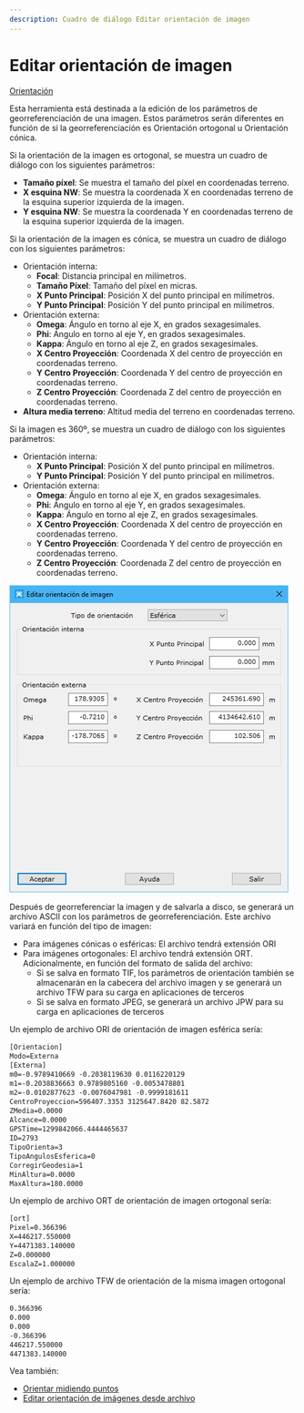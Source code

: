 ```yaml
---
description: Cuadro de diálogo Editar orientación de imagen
---
```


# Editar orientación de imagen

[Orientación](/mdtopx/fichas-de-herramientas/ficha-de-herramientas-imagen/orientacion.md)

Esta herramienta está destinada a la edición de los parámetros de georreferenciación de una imagen. Estos parámetros serán diferentes en función de si la georreferenciación es Orientación ortogonal u Orientación cónica.

Si la orientación de la imagen es ortogonal, se muestra un cuadro de diálogo con los siguientes parámetros:

* **Tamaño píxel**: Se muestra el tamaño del píxel en coordenadas terreno.
* **X esquina NW**: Se muestra la coordenada X en coordenadas terreno de la esquina superior izquierda de la imagen.
* **Y esquina NW**: Se muestra la coordenada Y en coordenadas terreno de la esquina superior izquierda de la imagen.

Si la orientación de la imagen es cónica, se muestra un cuadro de diálogo con los siguientes parámetros:

* Orientación interna:
  * **Focal**: Distancia principal en milímetros.
  * **Tamaño Píxel**: Tamaño del píxel en micras.
  * **X Punto Principal**: Posición X del punto principal en milímetros.
  * **Y Punto Principal**: Posición Y del punto principal en milímetros.
* Orientación externa:
  * **Omega**: Ángulo en torno al eje X, en grados sexagesimales.
  * **Phi**: Ángulo en torno al eje Y, en grados sexagesimales.
  * **Kappa**: Ángulo en torno al eje Z, en grados sexagesimales.
  * **X Centro Proyección**: Coordenada X del centro de proyección en coordenadas terreno.
  * **Y Centro Proyección**: Coordenada Y del centro de proyección en coordenadas terreno.
  * **Z Centro Proyección**: Coordenada Z del centro de proyección en coordenadas terreno.
* **Altura media terreno**: Altitud media del terreno en coordenadas terreno.

Si la imagen es 360º, se muestra un cuadro de diálogo con los siguientes parámetros:

* Orientación interna:
  * **X Punto Principal**: Posición X del punto principal en milímetros.
  * **Y Punto Principal**: Posición Y del punto principal en milímetros.
* Orientación externa:
  * **Omega**: Ángulo en torno al eje X, en grados sexagesimales.
  * **Phi**: Ángulo en torno al eje Y, en grados sexagesimales.
  * **Kappa**: Ángulo en torno al eje Z, en grados sexagesimales.
  * **X Centro Proyección**: Coordenada X del centro de proyección en coordenadas terreno.
  * **Y Centro Proyección**: Coordenada Y del centro de proyección en coordenadas terreno.
  * **Z Centro Proyección**: Coordenada Z del centro de proyección en coordenadas terreno.

![Ejemplo de orientación de una imagen 360º](../../.gitbook/assets/image-9.png)

Después de georreferenciar la imagen y de salvarla a disco, se generará un archivo ASCII con los parámetros de georreferenciación. Este archivo variará en función del tipo de imagen:

* Para imágenes cónicas o esféricas: El archivo tendrá extensión ORI
* Para imágenes ortogonales: El archivo tendrá extensión ORT. Adicionalmente, en función del formato de salida del archivo:
  * Si se salva en formato TIF, los parámetros de orientación también se almacenarán en la cabecera del archivo imagen y se generará un archivo TFW para su carga en aplicaciones de terceros
  * Si se salva en formato JPEG, se generará un archivo JPW para su carga en aplicaciones de terceros

Un ejemplo de archivo ORI de orientación de imagen esférica sería:

```
[Orientacion]
Modo=Externa
[Externa]
m0=-0.9789410669 -0.2038119630 0.0116220129
m1=-0.2038836663 0.9789805160 -0.0053478801
m2=-0.0102877623 -0.0076047981 -0.9999181611
CentroProyeccion=596407.3353 3125647.8420 82.5872
ZMedia=0.0000
Alcance=0.0000
GPSTime=1299842066.4444465637
ID=2793
TipoOrienta=3
TipoAngulosEsferica=0
CorregirGeodesia=1
MinAltura=0.0000
MaxAltura=180.0000
```

Un ejemplo de archivo ORT de orientación de imagen ortogonal sería:

```
[ort]
Pixel=0.366396
X=446217.550000
Y=4471383.140000
Z=0.000000
EscalaZ=1.000000
```

Un ejemplo de archivo TFW de orientación de la misma imagen ortogonal sería:

```
0.366396
0.000
0.000
-0.366396
446217.550000
4471383.140000
```

Vea también:

* [Orientar midiendo puntos](orientacion-midiendo-puntos.md)
* [Editar orientación de imágenes desde archivo](/mdtopx/herramientas-para-imagenes/editar-orientacion-de-imagenes-desde-archivo.md)
